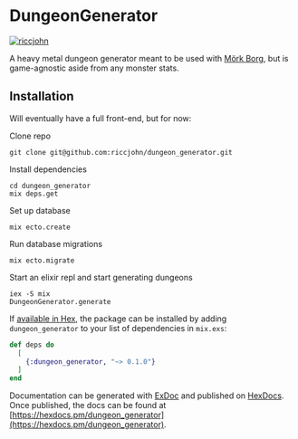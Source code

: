 # DungeonGenerator

[![riccjohn](https://circleci.com/gh/riccjohn/dungeon_generator.svg?style=svg)](https://app.circleci.com/pipelines/github/riccjohn/dungeon_generator)

A heavy metal dungeon generator meant to be used with [Mörk Borg](https://morkborg.com/), but is game-agnostic aside from any monster stats.

## Installation

Will eventually have a full front-end, but for now:

Clone repo

```
git clone git@github.com:riccjohn/dungeon_generator.git
```

Install dependencies

```
cd dungeon_generator
mix deps.get
```

Set up database

```
mix ecto.create
```

Run database migrations

```
mix ecto.migrate
```

Start an elixir repl and start generating dungeons

```
iex -S mix
DungeonGenerator.generate
```

If [available in Hex](https://hex.pm/docs/publish), the package can be installed
by adding `dungeon_generator` to your list of dependencies in `mix.exs`:

```elixir
def deps do
  [
    {:dungeon_generator, "~> 0.1.0"}
  ]
end
```

Documentation can be generated with [ExDoc](https://github.com/elixir-lang/ex_doc)
and published on [HexDocs](https://hexdocs.pm). Once published, the docs can
be found at [https://hexdocs.pm/dungeon_generator](https://hexdocs.pm/dungeon_generator).
